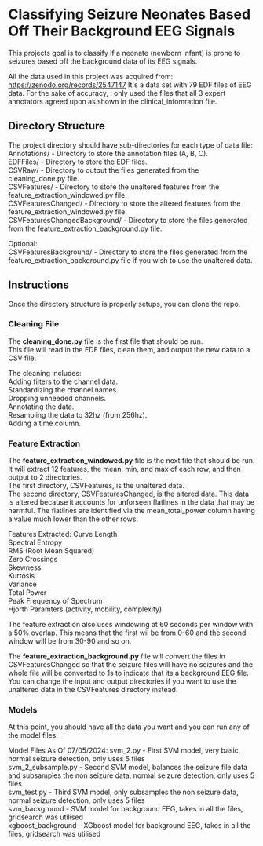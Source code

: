 # Classifying Seizure Neonates Based Off Their Background EEG Signals

This projects goal is to classify if a neonate (newborn infant) is prone to seizures based off the background data of its EEG signals.

All the data used in this project was acquired from: https://zenodo.org/records/2547147
It's a data set with 79 EDF files of EEG data. For the sake of accuracy, I only used the files that all 3 expert annotators agreed upon as shown in the clinical_infomration file.

## Directory Structure
The project directory should have sub-directories for each type of data file: <br>
Annotations/ - Directory to store the annotation files (A, B, C). <br>
EDFFiles/ - Directory to store the EDF files. <br>
CSVRaw/ - Directory to output the files generated from the cleaning_done.py file. <br>
CSVFeatures/ - Directory to store the unaltered features from the feature_extraction_windowed.py file. <br>
CSVFeaturesChanged/ - Directory to store the altered features from the feature_extraction_windowed.py file. <br>
CSVFeaturesChangedBackground/ - Directory to store the files generated from the feature_extraction_background.py file. <br>

Optional: <br>
CSVFeaturesBackground/ - Directory to store the files generated from the feature_extraction_background.py file if you wish to use the unaltered data. <br>

## Instructions
Once the directory structure is properly setups, you can clone the repo.

### Cleaning File
The **cleaning_done.py** file is the first file that should be run. <br>
This file will read in the EDF files, clean them, and output the new data to a CSV file. <br>

The cleaning includes: <br>
Adding filters to the channel data. <br>
Standardizing the channel names. <br>
Dropping unneeded channels. <br>
Annotating the data. <br>
Resampling the data to 32hz (from 256hz). <br>
Adding a time column. <br>

### Feature Extraction
The **feature_extraction_windowed.py** file is the next file that should be run. <br>
It will extract 12 features, the mean, min, and max of each row, and then output to 2 directories. <br>
The first directory, CSVFeatures, is the unaltered data.  <br>
The second directory, CSVFeaturesChanged, is the altered data. This data is altered because it accounts for unforseen flatlines in the data that may be harmful. The flatlines are identified via the mean_total_power column having a value much lower than the other rows. <br>

Features Extracted:
Curve Length <br>
Spectral Entropy <br>
RMS (Root Mean Squared) <br>
Zero Crossings <br>
Skewness <br>
Kurtosis <br>
Variance <br>
Total Power <br>
Peak Frequency of Spectrum <br>
Hjorth Paramters (activity, mobility, complexity) <br>

The feature extraction also uses windowing at 60 seconds per window with a 50% overlap. This means that the first wil be from 0-60 and the second window will be from 30-90 and so on.  <br>

The **feature_extraction_background.py** file will convert the files in CSVFeaturesChanged so that the seizure files will have no seizures and the whole file will be converted to 1s to indicate that its a background EEG file. You can change the input and output directories if you want to use the unaltered data in the CSVFeatures directory instead.

### Models
At this point, you should have all the data you want and you can run any of the model files.  <br>

Model Files As Of 07/05/2024:
svm_2.py - First SVM model, very basic, normal seizure detection, only uses 5 files <br>
svm_2_subsample.py - Second SVM model, balances the seizure file data and subsamples the non seizure data, normal seizure detection, only uses 5 files <br>
svm_test.py - Third SVM model, only subsamples the non seizure data, normal seizure detection, only uses 5 files <br>
svm_background - SVM model for background EEG, takes in all the files, gridsearch was utilised  <br>
xgboost_background - XGboost model for background EEG, takes in all the files, gridsearch was utilised <br>
